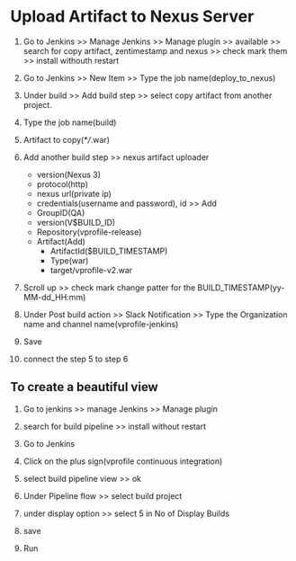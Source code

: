 # Upload Artifact to Nexus Server

1. Go to Jenkins >> Manage Jenkins >> Manage plugin >> available >> search for copy artifact, zentimestamp and nexus >> check mark them >> install withouth restart

2. Go to Jenkins >> New Item >> Type the job name(deploy_to_nexus)

3. Under build >> Add build step >> select copy artifact from another project.

4. Type the job name(build)

5. Artifact to copy(\*_/_.war)

6. Add another build step >> nexus artifact uploader
   - version(Nexus 3)
   - protocol(http)
   - nexus url(private ip)
   - credentials(username and password), id >> Add
   - GroupID(QA)
   - version(V$BUILD_ID)
   - Repository(vprofile-release)
   - Artifact(Add)
     - ArtifactId($BUILD_TIMESTAMP)
     - Type(war)
     - target/vprofile-v2.war
7. Scroll up >> check mark change patter for the BUILD_TIMESTAMP(yy-MM-dd_HH:mm)

8. Under Post build action >> Slack Notification >> Type the Organization name and channel name(vprofile-jenkins)

9. Save

10. connect the step 5 to step 6

## To create a beautiful view

1. Go to jenkins >> manage Jenkins >> Manage plugin

2. search for build pipeline >> install without restart

3. Go to Jenkins

4. Click on the plus sign(vprofile continuous integration)

5. select build pipeline view >> ok

6. Under Pipeline flow >> select build project

7. under display option >> select 5 in No of Display Builds

8. save

9. Run
